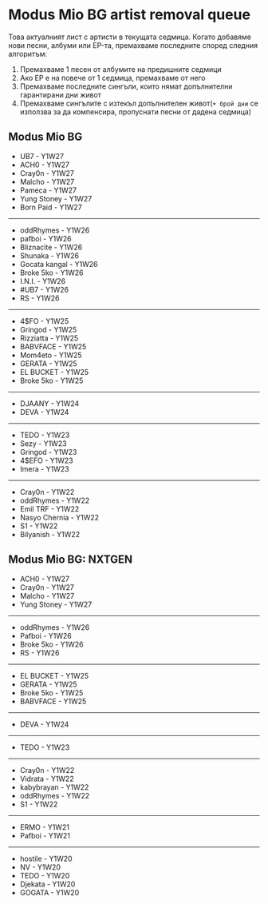 # Modus Mio BG artist removal queue
Това актуалният лист с артисти в текущата седмица. Когато добавяме нови песни, албуми или EP-та, премахваме последните според следния алгоритъм:

1. Премахваме 1 песен от албумите на предишните седмици
1. Ако EP е на повече от 1 седмица, премахваме от него
1. Премахваме последните сингъли, които нямат допълнителни гарантирани дни живот
1. Премахваме сингълите с изтекъл допълнителен живот(`+ брой дни` се използва за да компенсира, пропуснати песни от дадена седмица)

## Modus Mio BG <!------------------------------------------------------------------------------------------->

- UB7 - Y1W27
- ACH0 - Y1W27
- Cray0n - Y1W27
- Malcho - Y1W27
- Pameca - Y1W27
- Yung Stoney - Y1W27
- Born Paid - Y1W27

---

- oddRhymes - Y1W26
- pafboi - Y1W26
- Bliznacite - Y1W26
- Shunaka - Y1W26
- Gocata kangal - Y1W26
- Broke 5ko - Y1W26
- I.N.I. - Y1W26
- #UB7 - Y1W26
- RS - Y1W26

---

- 4$FO - Y1W25
- Gringod - Y1W25
- Rizziatta - Y1W25
- BABVFACE - Y1W25
- Mom4eto - Y1W25
- GERATA - Y1W25
- EL BUCKET - Y1W25
- Broke 5ko - Y1W25

---

- DJAANY - Y1W24
- DEVA - Y1W24

---

- TEDO - Y1W23
- Sezy - Y1W23
- Gringod - Y1W23
- 4$EFO - Y1W23
- Imera - Y1W23

---

- Cray0n - Y1W22
- oddRhymes - Y1W22
- Emil TRF - Y1W22
- Nasyo Chernia - Y1W22
- S1 - Y1W22
- Bilyanish - Y1W22


## Modus Mio BG: NXTGEN <!---------------------------------------------------------------------------------->

- ACH0 - Y1W27
- Cray0n - Y1W27
- Malcho - Y1W27
- Yung Stoney - Y1W27

---

- oddRhymes - Y1W26
- Pafboi - Y1W26
- Broke 5ko - Y1W26
- RS - Y1W26

---

- EL BUCKET - Y1W25
- GERATA - Y1W25
- Broke 5ko - Y1W25
- BABVFACE - Y1W25

---

- DEVA - Y1W24

---

- TEDO - Y1W23

---

- Cray0n - Y1W22
- Vidrata - Y1W22
- kabybrayan - Y1W22
- oddRhymes - Y1W22
- S1 - Y1W22

---

- ERMO - Y1W21
- Pafboi - Y1W21

---

- hostile - Y1W20
- NV - Y1W20
- TEDO - Y1W20
- Djekata - Y1W20
- GOGATA - Y1W20
